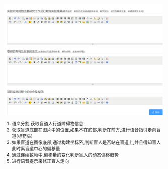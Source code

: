 ![image-20220429001606403](%E7%BB%93%E9%A2%98.assets/image-20220429001606403.png)



1. 语义分割,获取盲道人行道障碍物信息
2. 获取盲道底部在图片中的位置,如果不在底部,判断在前方,进行语音指引走向盲道(标箭头)
3. 如果盲道在图像底部,通过构建坐标系,判断盲人是否站在盲道上,并且得知盲人此时离盲道中心的偏移量
4. 通过连续数帧中,偏移量的变化判断盲人的动态偏移趋势
5. 进行语音提示来修正盲人走向